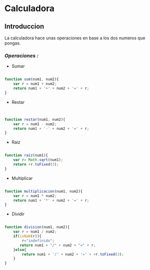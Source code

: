 # Calculadora

## Introduccion

La calculadora hace unas operaciones en base a los dos numeros que pongas.

### *Operaciones :*

+ Sumar
```Javascript

function sum(num1, num2){
    var r = num1 + num2;
    return num1 + '+' + num2 + '=' + r;
}

```

+ Restar
```Javascript


function restar(num1, num2){
    var r = num1 - num2;
    return num1 + '-' + num2 + '=' + r;
}

```

+ Raiz
```Javascript

function raiz(num1){
    var r= Math.sqrt(num1);
    return +r.toFixed(3);
}

```

+ Multiplicar
```Javascript

function multiplicacion(num1, num2){
    var r = num1 * num2;
    return num1 + '*' + num2 + '=' + r;
}

```

+ Dividir

```Javascript

function division(num1, num2){
    var r = num1 / num2;
    if(isNaN(r)){
        r="indefinido";
       return num1 + "/" + num2 + "=" + r;
    }else{
        return num1 + '/' + num2 + '=' + +r.toFixed(3);
    }
}

```